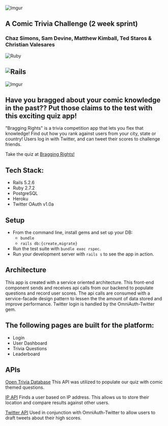![Imgur](https://i.imgur.com/lq0RgRC.png)

A Comic Trivia Challenge (2 week sprint)
----------------------------------------
### Chaz Simons, Sam Devine, Matthew Kimball, Ted Staros & Christian Valesares


![Ruby](https://img.shields.io/badge/Ruby-v2.7.2-red)

![Rails](https://img.shields.io/badge/Rails-v5.2.6-red)
---

![Imgur](https://i.imgur.com/q7ICv3F.png)

## Have you bragged about your comic knowledge in the past?? Put those claims to the test with this exciting quiz app!

"Bragging Rights" is a trivia competition app that lets you flex that knowledge! Find out how you rank against users from your city, state or country! Users log in with Twitter, and can tweet their scores to challenge friends. 

Take the quiz at [Bragging Rights!](shielded-anchorage-65791.heroku.com)

## Tech Stack:
- Rails 5.2.6
- Ruby 2.7.2
- PostgreSQL
- Heroku
- Twitter OAuth v1.0a

## Setup

* From the command line, install gems and set up your DB:
    * `bundle`
    * `rails db:{create,migrate}`
* Run the test suite with `bundle exec rspec`.
* Run your development server with `rails s` to see the app in action.

## Architecture
This app is created with a service oriented architecture. This front-end component sends and receives api calls from our backend to populate questions and record user scores.
The api calls are consumed with a service-facade design pattern to lessen the the amount of data stored and improve performance.
Twitter login is handled by the OmniAuth-Twitter gem.

## The following pages are built for the platform:
- Login
- User Dashboard
- Trivia Questions
- Leaderboard

## APIs

[Open Trivia Database](https://opentdb.com/)
This API was utilized to populate our quiz with comic themed questions.

[IP API](https://ip-api.com/)
Finds a user based on IP address. This allows us to store their location and compare results against other users.

[Twitter API](https://developer.twitter.com/en)
Used in conjunction with OmniAuth-Twitter to allow users to draft tweets about their high scores.
<!-- Potentially add links to the APIs we are using or move the description to this section -->
